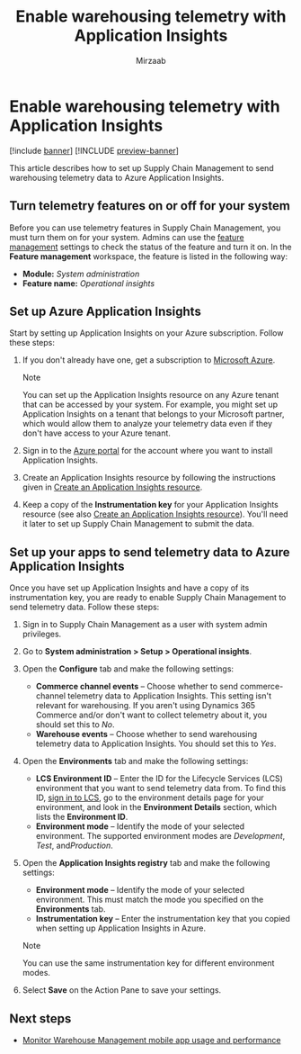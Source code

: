 ﻿---
title: Enable warehousing telemetry with Application Insights
description: This article describes how to set up Supply Chain Management to send warehousing telemetry data to Azure Application Insights.
author: Mirzaab
ms.author: mirzaab
ms.reviewer: kamaybac
ms.search.form:
ms.topic: how-to
ms.date: 10/18/2022
ms.custom: bap-template
---

# Enable warehousing telemetry with Application Insights

[!include [banner](../includes/banner.md)]
[!INCLUDE [preview-banner](../includes/preview-banner.md)]

This article describes how to set up Supply Chain Management to send warehousing telemetry data to Azure Application Insights.

## Turn telemetry features on or off for your system

Before you can use telemetry features in Supply Chain Management, you must turn them on for your system. Admins can use the [feature management](../../fin-ops-core/fin-ops/get-started/feature-management/feature-management-overview.md) settings to check the status of the feature and turn it on. In the **Feature management** workspace, the feature is listed in the following way:

- **Module:** *System administration*
- **Feature name:** *Operational insights*

## Set up Azure Application Insights

Start by setting up Application Insights on your Azure subscription. Follow these steps:

1. If you don't already have one, get a subscription to [Microsoft Azure](https://azure.microsoft.com/).

    > [!NOTE]
    > You can set up the Application Insights resource on any Azure tenant that can be accessed by your system. For example, you might set up Application Insights on a tenant that belongs to your Microsoft partner, which would allow them to analyze your telemetry data even if they don't have access to your Azure tenant.

1. Sign in to the [Azure portal](https://portal.azure.com/) for the account where you want to install Application Insights.
1. Create an Application Insights resource by following the instructions given in [Create an Application Insights resource](/azure/azure-monitor/app/create-new-resource).
1. Keep a copy of the **Instrumentation key** for your Application Insights resource (see also [Create an Application Insights resource](/azure/azure-monitor/app/create-new-resource)). You'll need it later to set up Supply Chain Management to submit the data.

## Set up your apps to send telemetry data to Azure Application Insights

Once you have set up Application Insights and have a copy of its instrumentation key, you are ready to enable Supply Chain Management to send telemetry data. Follow these steps:

1. Sign in to Supply Chain Management as a user with system admin privileges.
1. Go to **System administration \> Setup \> Operational insights**.
1. Open the **Configure** tab and make the following settings:
    - **Commerce channel events** – Choose whether to send commerce-channel telemetry data to Application Insights. This setting isn't relevant for warehousing. If you aren't using Dynamics 365 Commerce and/or don't want to collect telemetry about it, you should set this to *No*.
    - **Warehouse events** – Choose whether to send warehousing telemetry data to Application Insights. You should set this to *Yes*.

1. Open the **Environments** tab and make the following settings:
    - **LCS Environment ID** – Enter the ID for the Lifecycle Services (LCS) environment that you want to send telemetry data from. To find this ID, [sign in to LCS](https://lcs.dynamics.com/Logon/Index), go to the environment details page for your environment, and look in the **Environment Details** section, which lists the **Environment ID**.
    - **Environment mode** – Identify the mode of your selected environment. The supported environment modes are *Development*, *Test*, and*Production*.

1. Open the **Application Insights registry** tab and make the following settings:
    - **Environment mode** – Identify the mode of your selected environment. This must match the mode you specified on the **Environments** tab.
    - **Instrumentation key** – Enter the instrumentation key that you copied when setting up Application Insights in Azure.

    > [!NOTE]
    > You can use the same instrumentation key for different environment modes.

1. Select **Save** on the Action Pane to save your settings.

## Next steps

- [Monitor Warehouse Management mobile app usage and performance](application-insights-wma.md)

